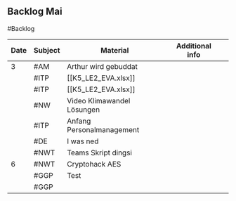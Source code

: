 ## Backlog Mai
#Backlog

| Date | Subject | Material                   | Additional info |     |
| ---- | ------- | -------------------------- | --------------- | --- |
| 3    | #AM     | Arthur wird gebuddat       |                 |     |
|      | #ITP    | [[K5_LE2_EVA.xlsx]]        |                 |     |
|      | #ITP    | [[K5_LE2_EVA.xlsx]]        |                 |     |
|      | #NW     | Video Klimawandel Lösungen |                 |     |
|      | #ITP    | Anfang Personalmanagement  |                 |     |
|      | #DE     | I was ned                  |                 |     |
|      | #NWT    | Teams Skript dingsi        |                 |     |
| 6    | #NWT    | Cryptohack AES             |                 |     |
|      | #GGP    | Test                       |                 |     |
|      | #GGP    |                            |                 |     |
